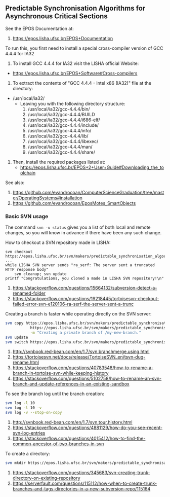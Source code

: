 
## Predictable Synchronisation Algorithms for Asynchronous Critical Sections

See the EPOS Documentation at:
1. https://epos.lisha.ufsc.br/EPOS+Documentation

To run this, you first need to install a special cross-compiler version of GCC 4.4.4 for IA32
1. To install GCC 4.4.4 for IA32 visit the LISHA official Website:
  * https://epos.lisha.ufsc.br/EPOS+Software#Cross-compilers
1. To extract the contents of "GCC 4.4.4 - Intel x86 (IA32)" file at the directory:
  * /usr/local/ia32/
    * Leaving you with the following directory structure:
      1. /usr/local/ia32/gcc-4.4.4/bin/
      1. /usr/local/ia32/gcc-4.4.4/BUILD
      1. /usr/local/ia32/gcc-4.4.4/i686-elf/
      1. /usr/local/ia32/gcc-4.4.4/include/
      1. /usr/local/ia32/gcc-4.4.4/info/
      1. /usr/local/ia32/gcc-4.4.4/lib/
      1. /usr/local/ia32/gcc-4.4.4/libexec/
      1. /usr/local/ia32/gcc-4.4.4/man/
      1. /usr/local/ia32/gcc-4.4.4/share/
1. Then, install the required packages listed at:
   * https://epos.lisha.ufsc.br/EPOS+2+User+Guide#Downloading_the_toolchain

See also:
1. https://github.com/evandrocoan/ComputerScienceGraduation/tree/master/OperatingSystems#installation
1. https://github.com/evandrocoan/EposMotes_SmartObjects


### Basic SVN usage

The command `svn -u status` gives you a list of both local and remote changes,
so you will know in advance if there have been any such change.

How to checkout a SVN repository made in LISHA:
```
svn checkout https://epos.lisha.ufsc.br/svn/makers/predictable_synchronisation_algorithms_for_asynchronous_critical_sections
...
while LISHA SVN server sends "ra_serf: The server sent a truncated HTTP response body"
    svn cleanup; svn update
printf "Congratulations, you cloned a made in LISHA SVN repository!\n"
```
1. https://stackoverflow.com/questions/15664132/subversion-detect-a-renamed-folder
1. https://stackoverflow.com/questions/19218445/tortoisesvn-checkout-failed-error-svn-e120106-ra-serf-the-server-sent-a-trunc


Creating a branch is faster while operating directly on the SVN server:
```sh
svn copy https://epos.lisha.ufsc.br/svn/makers/predictable_synchronisation_algorithms_for_asynchronous_critical_sections/epos2trunk \
           https://epos.lisha.ufsc.br/svn/makers/predictable_synchronisation_algorithms_for_asynchronous_critical_sections/epos2trunk/my-new-branch \
           -m "Creating a private branch of /my-new-branch."
svn update
svn switch https://epos.lisha.ufsc.br/svn/makers/predictable_synchronisation_algorithms_for_asynchronous_critical_sections/epos2trunk/my-new-branch
```
1. http://svnbook.red-bean.com/en/1.7/svn.branchmerge.using.html
1. https://tortoisesvn.net/docs/release/TortoiseSVN_en/tsvn-dug-rename.html
1. https://stackoverflow.com/questions/40783548/how-to-rename-a-branch-in-tortoise-svn-while-keeping-history
1. https://stackoverflow.com/questions/5102758/how-to-rename-an-svn-branch-and-update-references-in-an-existing-sandbox


To see the branch log until the branch creation:
```sh
svn log -l 10
svn log -l 10 -v
svn log -v --stop-on-copy
```
1. http://svnbook.red-bean.com/en/1.7/svn.tour.history.html
1. https://stackoverflow.com/questions/4881129/how-do-you-see-recent-svn-log-entries
1. https://stackoverflow.com/questions/4015412/how-to-find-the-common-ancestor-of-two-branches-in-svn


To create a directory:
```sh
svn mkdir https://epos.lisha.ufsc.br/svn/makers/predictable_synchronisation_algorithms_for_asynchronous_Closures/my-cool-directory -m "Making my-cool-directory"
```
1. https://stackoverflow.com/questions/345683/svn-creating-trunk-directory-on-existing-repository
1. https://serverfault.com/questions/115112/how-when-to-create-trunk-branches-and-tags-directories-in-a-new-subversion-repo/115164




